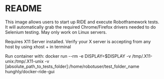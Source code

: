 # README
This image allows users to start up RIDE and execute Robotframework tests. It will automatically grab the required Chrome/Firefox drivers needed to do Selenium testing. May only work on Linux servers.

Requires X11 Server installed.
Verify your X server is accepting from any host by using xhost + in terminal

Run container with: docker run --rm -e DISPLAY=$DISPLAY -v /tmp/.X11-unix:/tmp/.X11-unix -v [absolute_path_to_tests_folder]:/home/robotuser/test_folder_name hunghly/docker-ride-gui

